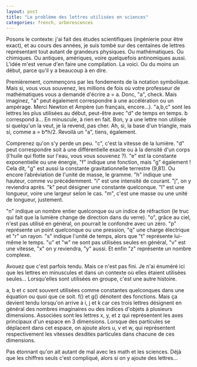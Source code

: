 ```yaml
---
layout: post
title: "Le problème des lettres utilisées en sciences"
categories: french, arborescences
---
```

Posons le contexte: j'ai fait des études scientifiques (ingénierie pour être exact), et au cours des années, je suis tombé sur des centaines de lettres représentant tout autant de grandeurs physiques. Ou mathématiques. Ou chimiques. Ou antiques, amériques, voire quelquefois antinomiques aussi. L'idée m'est venue d'en faire une compilation. La voici. Ou du moins un début, parce qu'il y a beaucoup à en dire.

Premièrement, commençons par les fondements de la notation symbolique. Mais si, vous vous souvenez, les millions de fois où votre professeur de mathématiques vous a demandé d'écrire a = a. Donc, "a", check. Mais imaginez, "a" peut également correspondre à une accélération ou un ampérage. Merci Newton et Ampère (un français, encore...). "a,b,c" sont les lettres les plus utilisées au début, peut-être avec "d" de temps en temps. b correspond à... En minuscule, à rien en fait. Bon, y a une lettre non utilisée si quelqu'un la veut, je la revend, pas cher. Ah, si, la base d'un triangle, mais si, comme a = b*h/2. Revoilà un "a", tiens, également.   
  
Comprenez qu'on s'y perde un peu. "c", c'est la vitesse de la lumière. "d" peut correspondre soit à une différentielle exacte ou à la densité d'un corps (l'huile qui flotte sur l'eau, vous vous souvenez ?). "e" est la constante exponentielle ou une énergie, "f" indique une fonction, mais "g" également ! Cela dit, "g" est aussi la constante gravitationnelle terrestre (9,81). Ou encore l’abréviation de l'unité de masse, le gramme. "h" indique une hauteur, comme vu précédemment. "i" est une intensité de courant. "j", on y reviendra après. "k" peut désigner une constante quelconque. "l" est une longueur, voire une largeur selon le cas. "m", c'est une masse ou une unité de longueur, justement.   
  
"n" indique un nombre entier quelconque ou un indice de réfraction (le truc qui fait que la lumière change de direction dans du verre). "o", grâce au ciel, n'est pas utilisé en général, on pourrait le confondre avec un zéro. "p" représente un point quelconque ou une pression, "q" une charge électrique et "r" un rayon. "s" indique l'unité de temps, alors que "t" représente lui-même le temps. "u" et "w" ne sont pas utilisées seules en général, "v" est une vitesse, "x" on y reviendra, "y" aussi. Et enfin "z" représente un nombre complexe.   
  
Avouez que c'est parfois tendu. Mais ce n'est pas fini. Je n'ai énuméré ici que les lettres en minuscules et dans un contexte où elles étaient utilisées seules... Lorsqu'elles sont utilisées en groupe, c'est une autre histoire.  
  
a, b et c sont souvent utilisées comme constantes quelconques dans une équation ou quoi que ce soit. f() et g() dénotent des fonctions. Mais ça devient tendu lorsqu'on arrive à i, j et k car ces trois lettres désignent en général des nombres imaginaires ou des indices d'objets à plusieurs dimensions. Associées sont les lettres x, y, et z qui représentent les axes principaux d'un espace en 3 dimensions. Lorsque des particules se déplacent dans cet espace, on ajoute alors u, v et w, qui représentent respectivement les vitesses desdites particules dans chacune de ces dimensions.   
  
Pas étonnant qu'on ait autant de mal avec les math et les sciences. Déjà que les chiffres seuls c'est compliqué, alors si on y ajoute des lettres...